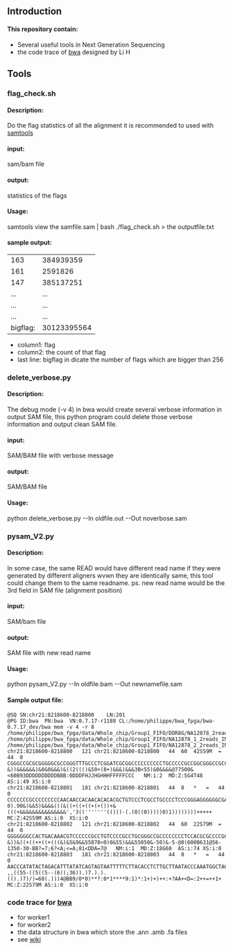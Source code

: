 ## Introduction
#### This repository contain:
-    Several useful tools in Next Generation Sequencing
-    the code trace of [bwa](https://github.com/lh3/bwa) designed by Li H


## Tools

### flag_check.sh

#### Description:
Do the flag statistics of all the alignment 
it is recommended to used with [samtools](http://www.htslib.org/doc/samtools-1.0.html)

#### input:
 sam/bam file

#### output:
statistics of the flags
#### Usage:
samtools view the samfile.sam | bash ./flag_check.sh > the outputfile.txt

#### sample output:
|||
|-----------|------------|
|163|384939359|
|161|2591826|
|147|385137251|
|...|...|
|...|...|
|...|...|
|bigflag:|30123395564|

     
     

- column1: flag 
- column2: the count of that flag 
- last line: bigflag in dicate the number of flags which are bigger than 256 

### delete_verbose.py

#### Description:
The debug mode (-v 4) in bwa would create several verbose information in output SAM file, this python program could delete those verbose information and output clean SAM file. 
#### input:
 SAM/BAM file with verbose message

#### output:
 SAM/BAM file 
#### Usage:
python delete_verbose.py --In oldfile.out --Out noverbose.sam

### pysam_V2.py

#### Description:
In some case, the same READ would have different read name if they were generated by different aligners wvwn they are identically same, this tool could change them to the same readname.
ps. new read name would be the 3rd field in SAM file (alignment position)
#### input:
 SAM/bam file

#### output:
SAM file with new read name
#### Usage:
python pysam_V2.py --In oldfile.bam --Out newnamefile.sam

#### Sample output file: 


```
@SQ	SN:chr21:8218600-8218800	LN:201
@PG	ID:bwa	PN:bwa	VN:0.7.17-r1188	CL:/home/philippe/bwa_fpga/bwa-0.7.17_dev/bwa mem -v 4 -r 8 /home/philippe/bwa_fpga/data/Whole_chip/Group1_FIFO/DDR8G/NA12878_2reads_INDEL_chr21_g1.fa /home/philippe/bwa_fpga/data/Whole_chip/Group1_FIFO/NA12878_1_2reads_INDEL_chr21_g1.fastq /home/philippe/bwa_fpga/data/Whole_chip/Group1_FIFO/NA12878_2_2reads_INDEL_chr21_g1.fastq
chr21:8218600-8218800	121	chr21:8218600-8218800	44	60	42S59M	=	44	0	CGGGCCGCGCGGGGGCGCCGGGTTTGCCCTCGGATCGCGGCCCCCCCCCCTGCCCCCGCCGGCGGGCCGCCCCCCCCTCCACGCGCCCCGCGCGCGCGGGA	&))&&&&&&)&0&0&&&)&((2((()&50+(8+)&&&)&&&3B<55)&0&&&&@77500&<60B93DDDDDDDDDDBBB:0DDDFHJJHGHHHFFFFFCCC	NM:i:2	MD:Z:5G4T48	AS:i:49	XS:i:0
chr21:8218600-8218801	181	chr21:8218600-8218801	44	0	*	=	44	0	CCCCCCCGCCCCCCCCCAACAACCACAACACACACGCTGTCCCTCGCCTGCCCCTCCCGGGAGGGGGGCGAGAAAAACCACACCAACACCACCCCCAAAAA	0).90&)&&5)&&&&(((&((+((+((+(+())+&(((+&&&&&&&&&&&&&&&','3(('''''''(()))-(.(0((0)))))0)1))))))))+++++	MC:Z:42S59M	AS:i:0	XS:i:0
chr21:8218600-8218802	121	chr21:8218600-8218802	44	60	22S79M	=	44	0	GGGGGGGCCACTGACAAACGTCCCCCCGCCTGTCCCCGCCTGCGGGCCGCCCCCCCCTCCACGCGCCCCGCGCGCGCGGGAGGGCGCGTGCCCCGCCGCGC	&))&((+((++((+(((&)&5&9&&55878<0)0&55)&&&55050&-50)&-5-@8(600B631@56-1350-30-BB?=7;6?<A;<=A;81<DDA=7@	NM:i:1	MD:Z:18G60	AS:i:74	XS:i:0
chr21:8218600-8218803	181	chr21:8218600-8218803	44	0	*	=	44	0	AACCCATATACTAGACATTTATATCAGTAGTAATTTTTCTTACACCTCTTGCTTAATACCCAAATGGCTAGAAGGATTGTGGGGCTCCTCTTTCAAGGTCT	,,((55-((5((5--(6((;36)).)7.).).(().)7)/)=68(.)))4@BB9/0*0)**?:0*1****9:1)*:1+)+)++:+?AA+<D=:2++=++1+	MC:Z:22S79M	AS:i:0	XS:i:0

```


### code trace for [bwa](https://github.com/lh3/bwa)
-    for worker1
-    for worker2
-    the data structure in bwa which store the .ann .amb .fa files 
-    see [wiki](https://github.com/porkbaby/NGS/wiki)
